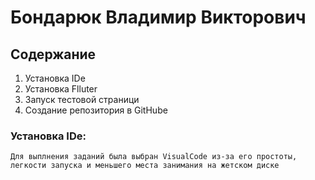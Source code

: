 # **Бондарюк Владимир Викторович**

## Содержание

1. Установка IDe 
2. Установка Flluter
3. Запуск тестовой страници
4. Создание репозитория в GitHube

### Установка IDe:
```
Для выплнения заданий была выбран VisualCode из-за его простоты, легкости запуска и меньшего места занимания на жетском диске 

```





